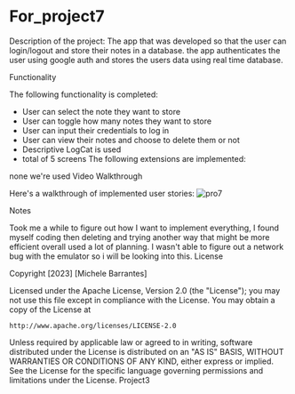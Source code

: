 # For_project7

Description of the project: The app that was developed so that the user can login/logout and store their notes in a database. the app authenticates the user using google auth and stores the users data using real time database. 

Functionality

The following functionality is completed:

- User can select the note they want to store
- User can toggle how many notes they want to store
- User can input their credentials to log in
- User can view their notes and choose to delete them or not
- Descriptive LogCat is used
- total of 5 screens
The following extensions are implemented:

none we're used
Video Walkthrough

Here's a walkthrough of implemented user stories: ![pro7](https://github.com/m1chele11/For_project7/assets/143828201/dd612741-c250-4665-97ff-a2f248bfc739)

Notes

Took me a while to figure out how I want to implement everything, I found myself coding then deleting and trying another way that might be more efficient overall used a lot of planning. I wasn't able to figure out a network bug with the emulator so i will be looking into this.
License

Copyright [2023] [Michele Barrantes]

Licensed under the Apache License, Version 2.0 (the "License");
you may not use this file except in compliance with the License.
You may obtain a copy of the License at

    http://www.apache.org/licenses/LICENSE-2.0

Unless required by applicable law or agreed to in writing, software
distributed under the License is distributed on an "AS IS" BASIS,
WITHOUT WARRANTIES OR CONDITIONS OF ANY KIND, either express or implied.
See the License for the specific language governing permissions and
limitations under the License.
Project3
